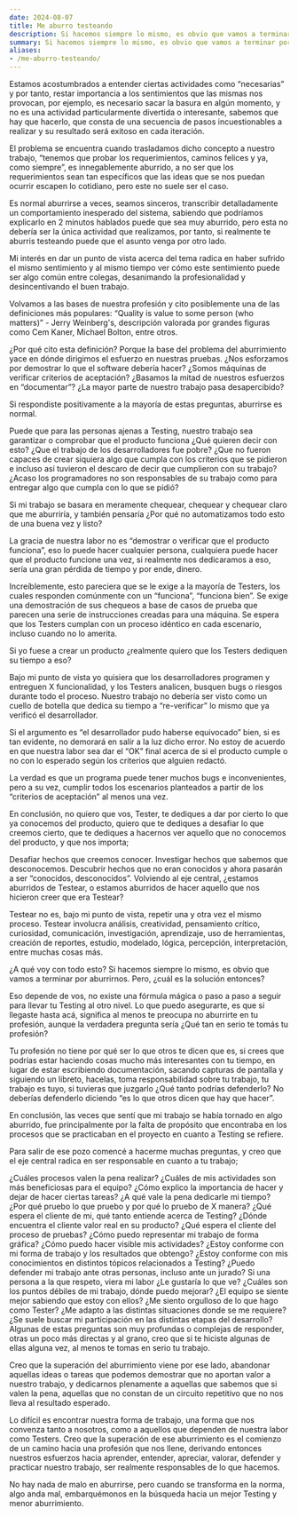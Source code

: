 ```yaml
---
date: 2024-08-07
title: Me aburro testeando
description: Si hacemos siempre lo mismo, es obvio que vamos a terminar por aburrirnos. Pero, ¿cuál es la solución entonces? Eso depende de vos, no existe una fórmula mágica o paso a paso a seguir para llevar tu Testing al otro nivel. Lo que puedo asegurarte, es que si llegaste hasta acá, significa al menos te preocupa no aburrirte en tu profesión, aunque la verdadera pregunta sería ¿Qué tan en serio te tomás tu profesión?
summary: Si hacemos siempre lo mismo, es obvio que vamos a terminar por aburrirnos. Pero, ¿cuál es la solución entonces? Eso depende de vos, no existe una fórmula mágica o paso a paso a seguir para llevar tu Testing al otro nivel. Lo que puedo asegurarte, es que si llegaste hasta acá, significa al menos te preocupa no aburrirte en tu profesión, aunque la verdadera pregunta sería ¿Qué tan en serio te tomás tu profesión?
aliases:
- /me-aburro-testeando/
---
```


Estamos acostumbrados a entender ciertas actividades como “necesarias” y por tanto, restar importancia a los sentimientos que las mismas nos provocan, por ejemplo, es necesario sacar la basura en algún momento, y no es una actividad particularmente divertida o interesante, sabemos que hay que hacerlo, que consta de una secuencia de pasos incuestionables a realizar y su resultado será exitoso en cada iteración.

El problema se encuentra cuando trasladamos dicho concepto a nuestro trabajo, “tenemos que probar los requerimientos, caminos felices y ya, como siempre”, es innegablemente aburrido, a no ser que los requerimientos sean tan específicos que las ideas que se nos puedan ocurrir escapen lo cotidiano, pero este no suele ser el caso.

Es normal aburrirse a veces, seamos sinceros, transcribir detalladamente un comportamiento inesperado del sistema, sabiendo que podríamos explicarlo en 2 minutos hablados puede que sea muy aburrido, pero esta no debería ser la única actividad que realizamos, por tanto, si realmente te aburris testeando puede que el asunto venga por otro lado.

Mi interés en dar un punto de vista acerca del tema radica en haber sufrido el mismo sentimiento y al mismo tiempo ver cómo este sentimiento puede ser algo común entre colegas, desanimando la profesionalidad y desincentivando el buen trabajo.

Volvamos a las bases de nuestra profesión y cito posiblemente una de las definiciones más populares: “Quality is value to some person (who matters)” - Jerry Weinberg's, descripción valorada por grandes figuras como Cem Kaner, Michael Bolton, entre otros.

¿Por qué cito esta definición? Porque la base del problema del aburrimiento yace en dónde dirigimos el esfuerzo en nuestras pruebas. ¿Nos esforzamos por demostrar lo que el software debería hacer? ¿Somos máquinas de verificar criterios de aceptación? ¿Basamos la mitad de nuestros esfuerzos en “documentar”? ¿La mayor parte de nuestro trabajo pasa desapercibido?

Si respondiste positivamente a la mayoría de estas preguntas, aburrirse es normal.

Puede que para las personas ajenas a Testing, nuestro trabajo sea garantizar o comprobar que el producto funciona ¿Qué quieren decir con esto? ¿Que el trabajo de los desarrolladores fue pobre? ¿Que no fueron capaces de crear siquiera algo que cumpla con los criterios que se pidieron e incluso así tuvieron el descaro de decir que cumplieron con su trabajo? ¿Acaso los programadores no son responsables de su trabajo como para entregar algo que cumpla con lo que se pidió?

Si mi trabajo se basara en meramente chequear, chequear y chequear claro que me aburriría, y también pensaría ¿Por qué no automatizamos todo esto de una buena vez y listo?

La gracia de nuestra labor no es “demostrar o verificar que el producto funciona”, eso lo puede hacer cualquier persona, cualquiera puede hacer que el producto funcione una vez, si realmente nos dedicaramos a eso, sería una gran pérdida de tiempo y por ende, dinero.

Increíblemente, esto pareciera que se le exige a la mayoría de Testers, los cuales responden comúnmente con un “funciona”, “funciona bien”. Se exige una demostración de sus chequeos a base de casos de prueba que parecen una serie de instrucciones creadas para una máquina. Se espera que los Testers cumplan con un proceso idéntico en cada escenario, incluso cuando no lo amerita.

Si yo fuese a crear un producto ¿realmente quiero que los Testers dediquen su tiempo a eso?

Bajo mi punto de vista yo quisiera que los desarrolladores programen y entreguen X funcionalidad, y los Testers analicen, busquen bugs o riesgos durante todo el proceso. Nuestro trabajo no debería ser visto como un cuello de botella que dedica su tiempo a “re-verificar” lo mismo que ya verificó el desarrollador.

Si el argumento es “el desarrollador pudo haberse equivocado” bien, si es tan evidente, no demorará en salir a la luz dicho error. No estoy de acuerdo en que nuestra labor sea dar el “OK” final acerca de si el producto cumple o no con lo esperado según los criterios que alguien redactó.

La verdad es que un programa puede tener muchos bugs e inconvenientes, pero a su vez, cumplir todos los escenarios planteados a partir de los “criterios de aceptación” al menos una vez.

En conclusión, no quiero que vos, Tester, te dediques a dar por cierto lo que ya conocemos del producto, quiero que te dediques a desafiar lo que creemos cierto, que te dediques a hacernos ver aquello que no conocemos del producto, y que nos importa;

Desafiar hechos que creemos conocer.
Investigar hechos que sabemos que desconocemos.
Descubrir hechos que no eran conocidos y ahora pasarán a ser “conocidos, desconocidos”.
Volviendo al eje central, ¿estamos aburridos de Testear, o estamos aburridos de hacer aquello que nos hicieron creer que era Testear?

Testear no es, bajo mi punto de vista, repetir una y otra vez el mismo proceso. Testear involucra análisis, creatividad, pensamiento crítico, curiosidad, comunicación, investigación, aprendizaje, uso de herramientas, creación de reportes, estudio, modelado, lógica, percepción, interpretación, entre muchas cosas más.

¿A qué voy con todo esto? Si hacemos siempre lo mismo, es obvio que vamos a terminar por aburrirnos. Pero, ¿cuál es la solución entonces?

Eso depende de vos, no existe una fórmula mágica o paso a paso a seguir para llevar tu Testing al otro nivel. Lo que puedo asegurarte, es que si llegaste hasta acá, significa al menos te preocupa no aburrirte en tu profesión, aunque la verdadera pregunta sería ¿Qué tan en serio te tomás tu profesión?

Tu profesión no tiene por qué ser lo que otros te dicen que es, si crees que podrías estar haciendo cosas mucho más interesantes con tu tiempo, en lugar de estar escribiendo documentación, sacando capturas de pantalla y siguiendo un libreto, hacelas, toma responsabilidad sobre tu trabajo, tu trabajo es tuyo, si tuvieras que juzgarlo ¿Qué tanto podrías defenderlo? No deberías defenderlo diciendo “es lo que otros dicen que hay que hacer”.

En conclusión, las veces que sentí que mi trabajo se había tornado en algo aburrido, fue principalmente por la falta de propósito que encontraba en los procesos que se practicaban en el proyecto en cuanto a Testing se refiere.

Para salir de ese pozo comencé a hacerme muchas preguntas, y creo que el eje central radica en ser responsable en cuanto a tu trabajo;

¿Cuáles procesos valen la pena realizar?
¿Cuáles de mis actividades son más beneficiosas para el equipo?
¿Cómo explico la importancia de hacer y dejar de hacer ciertas tareas?
¿A qué vale la pena dedicarle mi tiempo?
¿Por qué pruebo lo que pruebo y por qué lo pruebo de X manera?
¿Qué espera el cliente de mi, qué tanto entiende acerca de Testing?
¿Dónde encuentra el cliente valor real en su producto?
¿Qué espera el cliente del proceso de pruebas?
¿Cómo puedo representar mi trabajo de forma gráfica?
¿Cómo puedo hacer visible mis actividades?
¿Estoy conforme con mi forma de trabajo y los resultados que obtengo?
¿Estoy conforme con mis conocimientos en distintos tópicos relacionados a Testing?
¿Puedo defender mi trabajo ante otras personas, incluso ante un jurado?
Si una persona a la que respeto, viera mi labor ¿Le gustaría lo que ve?
¿Cuáles son los puntos débiles de mi trabajo, dónde puedo mejorar?
¿El equipo se siente mejor sabiendo que estoy con ellos?
¿Me siento orgulloso de lo que hago como Tester?
¿Me adapto a las distintas situaciones donde se me requiere?
¿Se suele buscar mi participación en las distintas etapas del desarrollo?
Algunas de estas preguntas son muy profundas o complejas de responder, otras un poco más directas y al grano, creo que si te hiciste algunas de ellas alguna vez, al menos te tomas en serio tu trabajo.

Creo que la superación del aburrimiento viene por ese lado, abandonar aquellas ideas o tareas que podemos demostrar que no aportan valor a nuestro trabajo, y dedicarnos plenamente a aquellas que sabemos que si valen la pena, aquellas que no constan de un circuito repetitivo que no nos lleva al resultado esperado.

Lo difícil es encontrar nuestra forma de trabajo, una forma que nos convenza tanto a nosotros, como a aquellos que dependen de nuestra labor como Testers. Creo que la superación de ese aburrimiento es el comienzo de un camino hacia una profesión que nos llene, derivando entonces nuestros esfuerzos hacia aprender, entender, apreciar, valorar, defender y practicar nuestro trabajo, ser realmente responsables de lo que hacemos.

No hay nada de malo en aburrirse, pero cuando se transforma en la norma, algo anda mal, embarquémonos en la búsqueda hacia un mejor Testing y menor aburrimiento.